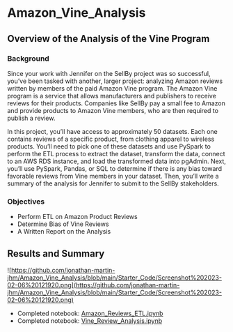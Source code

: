 # Amazon_Vine_Analysis

## Overview of the Analysis of the Vine Program

### Background
Since your work with Jennifer on the SellBy project was so successful, you’ve been tasked with another, larger project: analyzing Amazon reviews written by members of the paid Amazon Vine program. The Amazon Vine program is a service that allows manufacturers and publishers to receive reviews for their products. Companies like SellBy pay a small fee to Amazon and provide products to Amazon Vine members, who are then required to publish a review.

In this project, you’ll have access to approximately 50 datasets. Each one contains reviews of a specific product, from clothing apparel to wireless products. You’ll need to pick one of these datasets and use PySpark to perform the ETL process to extract the dataset, transform the data, connect to an AWS RDS instance, and load the transformed data into pgAdmin. Next, you’ll use PySpark, Pandas, or SQL to determine if there is any bias toward favorable reviews from Vine members in your dataset. Then, you’ll write a summary of the analysis for Jennifer to submit to the SellBy stakeholders.

### Objectives
* Perform ETL on Amazon Product Reviews
* Determine Bias of Vine Reviews
* A Written Report on the Analysis

## Results and Summary

![https://github.com/jonathan-martin-jhm/Amazon_Vine_Analysis/blob/main/Starter_Code/Screenshot%202023-02-06%20121920.png](https://github.com/jonathan-martin-jhm/Amazon_Vine_Analysis/blob/main/Starter_Code/Screenshot%202023-02-06%20121920.png)

* Completed notebook: [Amazon_Reviews_ETL.ipynb](https://github.com/jonathan-martin-jhm/Amazon_Vine_Analysis/blob/main/Starter_Code/Starter_Code/Amazon_Reviews_ETL.ipynb)
* Completed notebook: [Vine_Review_Analysis.ipynb](https://github.com/jonathan-martin-jhm/Amazon_Vine_Analysis/blob/main/Starter_Code/Starter_Code/Vine_Review_Analysis.ipynb)


